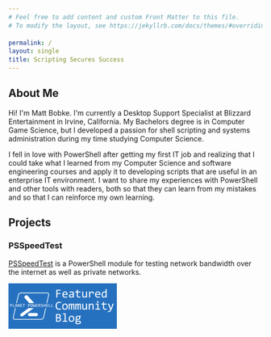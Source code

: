```yaml
---
# Feel free to add content and custom Front Matter to this file.
# To modify the layout, see https://jekyllrb.com/docs/themes/#overriding-theme-defaults

permalink: /
layout: single
title: Scripting Secures Success
---
```


## About Me

Hi! I'm Matt Bobke. I'm currently a Desktop Support Specialist at Blizzard Entertainment in Irvine, California. My Bachelors degree is in Computer Game Science, but I developed a passion for shell scripting and systems administration during my time studying Computer Science.

I fell in love with PowerShell after getting my first IT job and realizing that I could take what I learned from my Computer Science and software engineering courses and apply it to developing scripts that are useful in an enterprise IT environment. I want to share my experiences with PowerShell and other tools with readers, both so that they can learn from my mistakes and so that I can reinforce my own learning.

## Projects

### PSSpeedTest

[PSSpeedTest](https://github.com/mcbobke/PSSpeedTest) is a PowerShell module for testing network bandwidth over the internet as well as private networks.

<a href='https://planetpowershell.com'><img src='/images/planetpowershell-featured-badge.png' /></a>